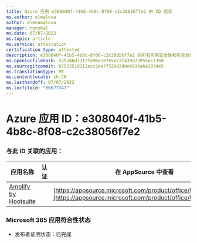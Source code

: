 ```yaml
---
title: Azure 应用 e308040f-41b5-4b8c-8f08-c2c38056f7e2 的 ID 信息
ms.author: elmalova
author: elenamalova
manager: tonybal
ms.date: 07/07/2022
ms.topic: article
ms.service: attestation
certification_type: attested
description: e308040f-41b5-4b8c-8f08-c2c38056f7e2 的所有可用安全性和符合性信息信息。
ms.openlocfilehash: 539246d1312fe96a7e7e5e23f439d72955ec1360
ms.sourcegitcommit: b752351d112ecc2ea7f539d200e6638a6a3034e5
ms.translationtype: MT
ms.contentlocale: zh-CN
ms.lasthandoff: 07/07/2022
ms.locfileid: "66677347"
---
```

# <a name="azure-app-id-e308040f-41b5-4b8c-8f08-c2c38056f7e2"></a>Azure 应用 ID：e308040f-41b5-4b8c-8f08-c2c38056f7e2


### <a name="apps-associated-with-this-id"></a>与此 ID 关联的应用：
| **应用名称** | **认证** | **在 AppSource 中查看** |
|--------------|---------------|-----------------------|
| [Amplify by Hootsuite](../forward/WA200003153.md) |  | [https://appsource.microsoft.com/product/office/WA200003153](https://appsource.microsoft.com/product/office/WA200003153) |

### <a name="microsoft-365-app-compliance-status"></a>Microsoft 365 应用符合性状态
- 发布者证明状态：已完成
